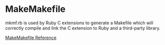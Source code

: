 # MakeMakefile

mkmf.rb is used by Ruby C extensions to generate a Makefile which will
correctly compile and link the C extension to Ruby and a third-party library.

[MakeMakefile Reference](https://ruby-doc.org/stdlib-2.5.0/libdoc/mkmf/rdoc/MakeMakefile.html)
